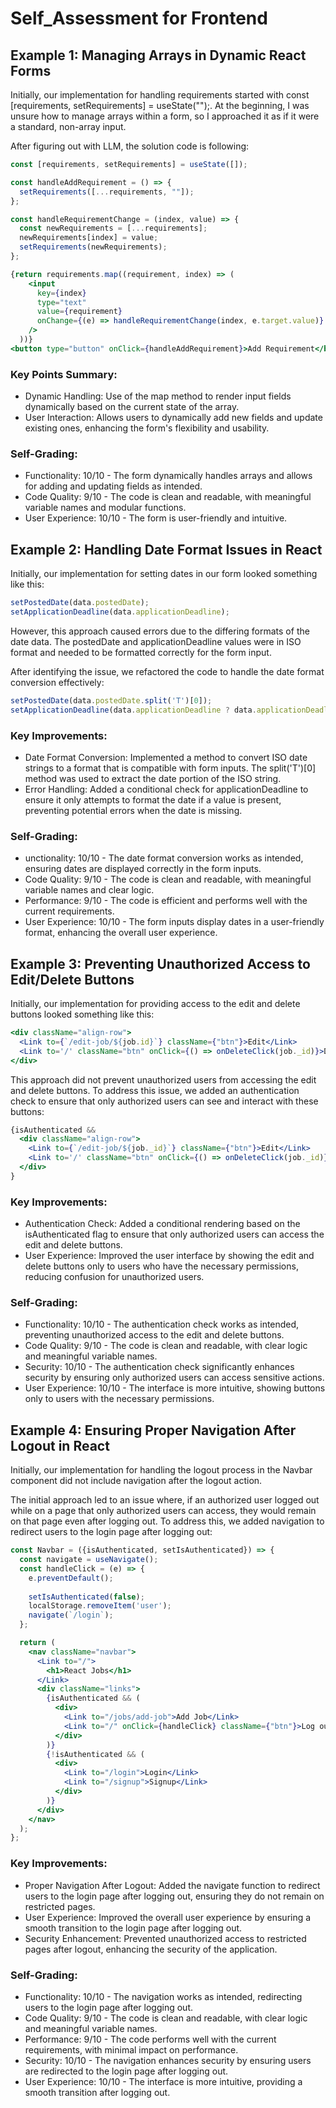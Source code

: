 # Self_Assessment for Frontend

## Example 1: Managing Arrays in Dynamic React Forms
Initially, our implementation for handling requirements started with const [requirements, setRequirements] = useState("");. At the beginning, I was unsure how to manage arrays within a form, so I approached it as if it were a standard, non-array input.

After figuring out with LLM, the solution code is following:
```jsx
const [requirements, setRequirements] = useState([]);

const handleAddRequirement = () => {
  setRequirements([...requirements, ""]);
};

const handleRequirementChange = (index, value) => {
  const newRequirements = [...requirements];
  newRequirements[index] = value;
  setRequirements(newRequirements);
};

{return requirements.map((requirement, index) => (
    <input
      key={index}
      type="text"
      value={requirement}
      onChange={(e) => handleRequirementChange(index, e.target.value)}
    />
  ))}
<button type="button" onClick={handleAddRequirement}>Add Requirement</button>
```
### Key Points Summary:

- Dynamic Handling: Use of the map method to render input fields dynamically based on the current state of the array.
- User Interaction: Allows users to dynamically add new fields and update existing ones, enhancing the form's flexibility and usability.

### Self-Grading:
- Functionality: 10/10 - The form dynamically handles arrays and allows for adding and updating fields as intended.
- Code Quality: 9/10 - The code is clean and readable, with meaningful variable names and modular functions.
- User Experience: 10/10 - The form is user-friendly and intuitive.


## Example 2: Handling Date Format Issues in React

Initially, our implementation for setting dates in our form looked something like this:
```jsx
setPostedDate(data.postedDate);
setApplicationDeadline(data.applicationDeadline);

```
However, this approach caused errors due to the differing formats of the date data. The postedDate and applicationDeadline values were in ISO format and needed to be formatted correctly for the form input.

After identifying the issue, we refactored the code to handle the date format conversion effectively:
```jsx
setPostedDate(data.postedDate.split('T')[0]);
setApplicationDeadline(data.applicationDeadline ? data.applicationDeadline.split('T')[0] : "");

```

### Key Improvements:
- Date Format Conversion: Implemented a method to convert ISO date strings to a format that is compatible with form inputs. The split('T')[0] method was used to extract the date portion of the ISO string.
- Error Handling: Added a conditional check for applicationDeadline to ensure it only attempts to format the date if a value is present, preventing potential errors when the date is missing.

### Self-Grading:
- unctionality: 10/10 - The date format conversion works as intended, ensuring dates are displayed correctly in the form inputs.
- Code Quality: 9/10 - The code is clean and readable, with meaningful variable names and clear logic.
- Performance: 9/10 - The code is efficient and performs well with the current requirements.
- User Experience: 10/10 - The form inputs display dates in a user-friendly format, enhancing the overall user experience.

## Example 3: Preventing Unauthorized Access to Edit/Delete Buttons

Initially, our implementation for providing access to the edit and delete buttons looked something like this:
```jsx
<div className="align-row">
  <Link to={`/edit-job/${job.id}`} className={"btn"}>Edit</Link>
  <Link to='/' className="btn" onClick={() => onDeleteClick(job._id)}>Delete</Link>
</div>
```
This approach did not prevent unauthorized users from accessing the edit and delete buttons. To address this issue, we added an authentication check to ensure that only authorized users can see and interact with these buttons:
```jsx
{isAuthenticated &&
  <div className="align-row">
    <Link to={`/edit-job/${job._id}`} className={"btn"}>Edit</Link>
    <Link to='/' className="btn" onClick={() => onDeleteClick(job._id)}>Delete</Link>
  </div>
}
```
### Key Improvements:
- Authentication Check: Added a conditional rendering based on the isAuthenticated flag to ensure that only authorized users can access the edit and delete buttons.
- User Experience: Improved the user interface by showing the edit and delete buttons only to users who have the necessary permissions, reducing confusion for unauthorized users.

### Self-Grading:
- Functionality: 10/10 - The authentication check works as intended, preventing unauthorized access to the edit and delete buttons.
- Code Quality: 9/10 - The code is clean and readable, with clear logic and meaningful variable names.
- Security: 10/10 - The authentication check significantly enhances security by ensuring only authorized users can access sensitive actions.
- User Experience: 10/10 - The interface is more intuitive, showing buttons only to users with the necessary permissions.

## Example 4: Ensuring Proper Navigation After Logout in React
Initially, our implementation for handling the logout process in the Navbar component did not include navigation after the logout action.

The initial approach led to an issue where, if an authorized user logged out while on a page that only authorized users can access, they would remain on that page even after logging out. To address this, we added navigation to redirect users to the login page after logging out:

```jsx
const Navbar = ({isAuthenticated, setIsAuthenticated}) => {
  const navigate = useNavigate();
  const handleClick = (e) => {
    e.preventDefault();
    
    setIsAuthenticated(false);
    localStorage.removeItem('user');
    navigate(`/login`);
  };

  return (
    <nav className="navbar">
      <Link to="/">
        <h1>React Jobs</h1>
      </Link>
      <div className="links">
        {isAuthenticated && (
          <div>
            <Link to="/jobs/add-job">Add Job</Link>
            <Link to="/" onClick={handleClick} className={"btn"}>Log out</Link>
          </div>
        )}
        {!isAuthenticated && (
          <div>
            <Link to="/login">Login</Link>
            <Link to="/signup">Signup</Link>
          </div>
        )}
      </div>
    </nav>
  );
};

```

### Key Improvements:
- Proper Navigation After Logout: Added the navigate function to redirect users to the login page after logging out, ensuring they do not remain on restricted pages.
- User Experience: Improved the overall user experience by ensuring a smooth transition to the login page after logging out.
- Security Enhancement: Prevented unauthorized access to restricted pages after logout, enhancing the security of the application.

### Self-Grading:
- Functionality: 10/10 - The navigation works as intended, redirecting users to the login page after logging out.
- Code Quality: 9/10 - The code is clean and readable, with clear logic and meaningful variable names.
- Performance: 9/10 - The code performs well with the current requirements, with minimal impact on performance.
- Security: 10/10 - The navigation enhances security by ensuring users are redirected to the login page after logging out.
- User Experience: 10/10 - The interface is more intuitive, providing a smooth transition after logging out.




